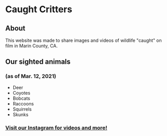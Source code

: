 # Caught Critters

## About

This website was made to share images and videos of wildlife "caught" on film in Marin County, CA.

## Our sighted animals
### (as of Mar. 12, 2021)

* Deer
* Coyotes
* Bobcats
* Raccoons
* Squirrels
* Skunks

### [Visit our Instagram for videos and more!](https://www.instagram.com/caughtcritters/ "CaughtCritters on Instagram")
